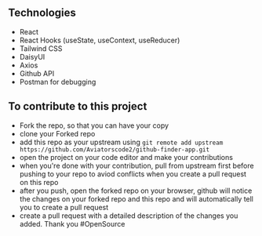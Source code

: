 ## Technologies
- React
- React Hooks (useState, useContext, useReducer)
- Tailwind CSS
- DaisyUI
- Axios 
- Github API
- Postman for debugging

## To contribute to this project
- Fork the repo, so that you can have your copy
- clone your Forked repo
- add this repo as your upstream using `git remote add upstream https://github.com/Aviatorscode2/github-finder-app.git`
- open the project on your code editor and make your contributions
- when you're done with your contribution, pull from upstream first before pushing to your repo to aviod conflicts when you create a pull request on this repo
- after you push, open the forked repo on your browser, github will notice the changes on your forked repo and this repo and will automatically tell you to create a pull request
- create a pull request with a detailed description of the changes you added. Thank you #OpenSource
